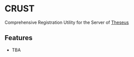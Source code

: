 # CRUST

Comprehensive Registration Utility for the Server of [Theseus](https://theseus.su/)

## Features

* TBA
